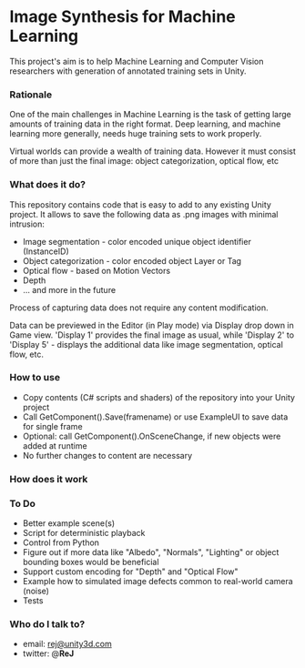 # Image Synthesis for Machine Learning #
This project's aim is to help Machine Learning and Computer Vision researchers with generation of annotated training sets in Unity.

### Rationale ###

One of the main challenges in Machine Learning is the task of getting large amounts of training data in the right format. Deep learning, and machine learning more generally, needs huge training sets to work properly.

Virtual worlds can provide a wealth of training data. However it must consist of more than just the final image: object categorization, optical flow, etc

### What does it do? ###

This repository contains code that is easy to add to any existing Unity project. It allows to save the following data as .png images with minimal intrusion:
* Image segmentation - color encoded unique object identifier (InstanceID)
* Object categorization - color encoded object Layer or Tag
* Optical flow - based on Motion Vectors
* Depth
* ... and more in the future

Process of capturing data does not require any content modification. 

Data can be previewed in the Editor (in Play mode) via Display drop down in Game view. 'Display 1' provides the final image as usual, while 'Display 2' to 'Display 5' - displays the additional data like image segmentation, optical flow, etc.

### How to use ###

* Copy contents (C# scripts and shaders) of the repository into your Unity project
* Call GetComponent<ImageSynthesis>().Save(framename) or use ExampleUI to save data for single frame
* Optional: call GetComponent<ImageSynthesis>().OnSceneChange, if new objects were added at runtime
* No further changes to content are necessary

### How does it work ###


### To Do ###

* Better example scene(s)
* Script for deterministic playback
* Control from Python
* Figure out if more data like "Albedo", "Normals", "Lighting" or object bounding boxes would be beneficial
* Support custom encoding for "Depth" and "Optical Flow"
* Example how to simulated image defects common to real-world camera (noise)
* Tests

### Who do I talk to? ###

* email: rej@unity3d.com
* twitter: @__ReJ__